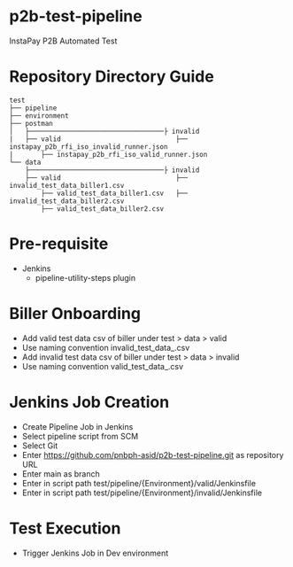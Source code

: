 # p2b-test-pipeline
 InstaPay P2B Automated Test

# Repository Directory Guide
    test
    ├── pipeline
    ├── environment
    ├── postman
    │   ├──────────────────────────────────├ invalid
    |   ├── valid                             ├── instapay_p2b_rfi_iso_invalid_runner.json
    |       ├── instapay_p2b_rfi_iso_valid_runner.json
    └── data
        ├──────────────────────────────────├ invalid
        ├── valid                             ├── invalid_test_data_biller1.csv
            ├── valid_test_data_biller1.csv   ├── invalid_test_data_biller2.csv
            ├── valid_test_data_biller2.csv

# Pre-requisite
* Jenkins
    - pipeline-utility-steps plugin

# Biller Onboarding
* Add valid test data csv of biller under test > data > valid
* Use naming convention invalid_test_data_<biller-name>.csv
* Add invalid test data csv of biller under test > data > invalid
* Use naming convention valid_test_data_<biller-name>.csv

# Jenkins Job Creation
* Create Pipeline Job in Jenkins
* Select pipeline script from SCM
* Select Git
* Enter https://github.com/pnbph-asid/p2b-test-pipeline.git as repository URL
* Enter main as branch
* Enter in script path test/pipeline/{Environment}/valid/Jenkinsfile
* Enter in script path test/pipeline/{Environment}/invalid/Jenkinsfile

# Test Execution
* Trigger Jenkins Job in Dev environment
